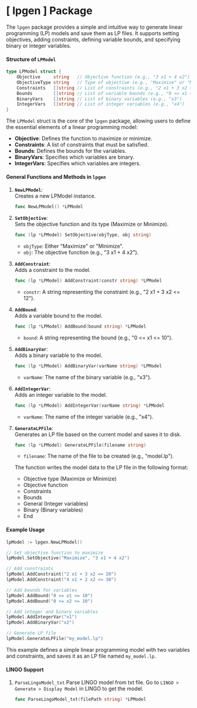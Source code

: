 # [ lpgen ] Package

The `lpgen` package provides a simple and intuitive way to generate linear programming (LP) models and save them as LP files. It supports setting objectives, adding constraints, defining variable bounds, and specifying binary or integer variables.

#### Structure of `LPModel`

```go
type LPModel struct {
	Objective     string   // Objective function (e.g., "3 x1 + 4 x2")
	ObjectiveType string   // Type of objective (e.g., "Maximize" or "Minimize")
	Constraints   []string // List of constraints (e.g., "2 x1 + 3 x2 <= 12")
	Bounds        []string // List of variable bounds (e.g., "0 <= x1 <= 10")
	BinaryVars    []string // List of binary variables (e.g., "x3")
	IntegerVars   []string // List of integer variables (e.g., "x4")
}
```

The `LPModel` struct is the core of the `lpgen` package, allowing users to define the essential elements of a linear programming model:

- **Objective**: Defines the function to maximize or minimize.
- **Constraints**: A list of constraints that must be satisfied.
- **Bounds**: Defines the bounds for the variables.
- **BinaryVars**: Specifies which variables are binary.
- **IntegerVars**: Specifies which variables are integers.

#### General Functions and Methods in `lpgen`

1. **`NewLPModel`**:  
   Creates a new LPModel instance.
   ```go
   func NewLPModel() *LPModel
   ```

2. **`SetObjective`**:  
   Sets the objective function and its type (Maximize or Minimize).
   ```go
   func (lp *LPModel) SetObjective(objType, obj string)
   ```
   - `objType`: Either "Maximize" or "Minimize".
   - `obj`: The objective function (e.g., "3 x1 + 4 x2").

3. **`AddConstraint`**:  
   Adds a constraint to the model.
   ```go
   func (lp *LPModel) AddConstraint(constr string) *LPModel
   ```
   - `constr`: A string representing the constraint (e.g., "2 x1 + 3 x2 <= 12").

4. **`AddBound`**:  
   Adds a variable bound to the model.
   ```go
   func (lp *LPModel) AddBound(bound string) *LPModel
   ```
   - `bound`: A string representing the bound (e.g., "0 <= x1 <= 10").

5. **`AddBinaryVar`**:  
   Adds a binary variable to the model.
   ```go
   func (lp *LPModel) AddBinaryVar(varName string) *LPModel
   ```
   - `varName`: The name of the binary variable (e.g., "x3").

6. **`AddIntegerVar`**:  
   Adds an integer variable to the model.
   ```go
   func (lp *LPModel) AddIntegerVar(varName string) *LPModel
   ```
   - `varName`: The name of the integer variable (e.g., "x4").

7. **`GenerateLPFile`**:  
   Generates an LP file based on the current model and saves it to disk.
   ```go
   func (lp *LPModel) GenerateLPFile(filename string)
   ```
   - `filename`: The name of the file to be created (e.g., "model.lp").
   
   The function writes the model data to the LP file in the following format:
   - Objective type (Maximize or Minimize)
   - Objective function
   - Constraints
   - Bounds
   - General (Integer variables)
   - Binary (Binary variables)
   - End

#### Example Usage

```go
lpModel := lpgen.NewLPModel()

// Set objective function to maximize
lpModel.SetObjective("Maximize", "3 x1 + 4 x2")

// Add constraints
lpModel.AddConstraint("2 x1 + 3 x2 <= 20")
lpModel.AddConstraint("4 x1 + 2 x2 <= 30")

// Add bounds for variables
lpModel.AddBound("0 <= x1 <= 10")
lpModel.AddBound("0 <= x2 <= 10")

// Add integer and binary variables
lpModel.AddIntegerVar("x1")
lpModel.AddBinaryVar("x2")

// Generate LP file
lpModel.GenerateLPFile("my_model.lp")
```

This example defines a simple linear programming model with two variables and constraints, and saves it as an LP file named `my_model.lp`.

#### LINGO Support

1. `ParseLingoModel_txt`
   Parse LINGO model from txt file. Go to `LINGO > Generate > Display Model` in LINGO to get the model.
   ```go
   func ParseLingoModel_txt(filePath string) *LPModel
   ```
